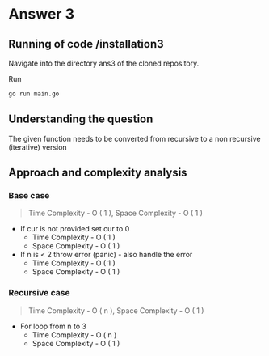 # Answer 3

## Running of code /installation3

Navigate into the directory ans3 of the cloned repository.

Run

```bash
go run main.go
```

## Understanding the question

The given function needs to be converted from recursive to a non recursive (iterative) version

## Approach and complexity analysis

### Base case

> Time Complexity - O ( 1 ), Space Complexity - O ( 1 )

- If cur is not provided set cur to 0
  - Time Complexity - O ( 1 )
  - Space Complexity - O ( 1 )
- If n is < 2 throw error (panic) - also handle the error
  - Time Complexity - O ( 1 )
  - Space Complexity - O ( 1 )

### Recursive case

> Time Complexity - O ( n ), Space Complexity - O ( 1 )

- For loop from n to 3
  - Time Complexity - O ( n )
  - Space Complexity - O ( 1 )

